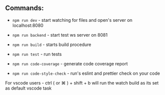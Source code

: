 ## Commands:

- `npm run dev` - start watching for files and open's server on localhost:8080
- `npm run backend` - start test ws server on 8081

- `npm run build` - starts build procedure
- `npm run test` - run tests
- `npm run code-coverage` - generate code coverage report
- `npm run code-style-check` - run's eslint and prettier check on your code

For vscode users - ctrl ( or ⌘ ) + shift + b will run the watch build as its set as default vscode task
